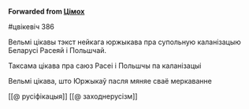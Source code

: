 **Forwarded from [Цімох](https://t.me/Tusajas)**

#цвікевіч 386

Вельмі цікавы тэкст нейкага юржыкава пра супольную каланізацыю Беларусі Расеяй і Польшчай.

Таксама цікава пра саюз Расеі і Польшчы па каланізацыі

Вельмі цікава, што Юржыкаў пасля мяняе сваё меркаванне

[[@ русіфікацыя]]
[[@ заходнерусізм]]
